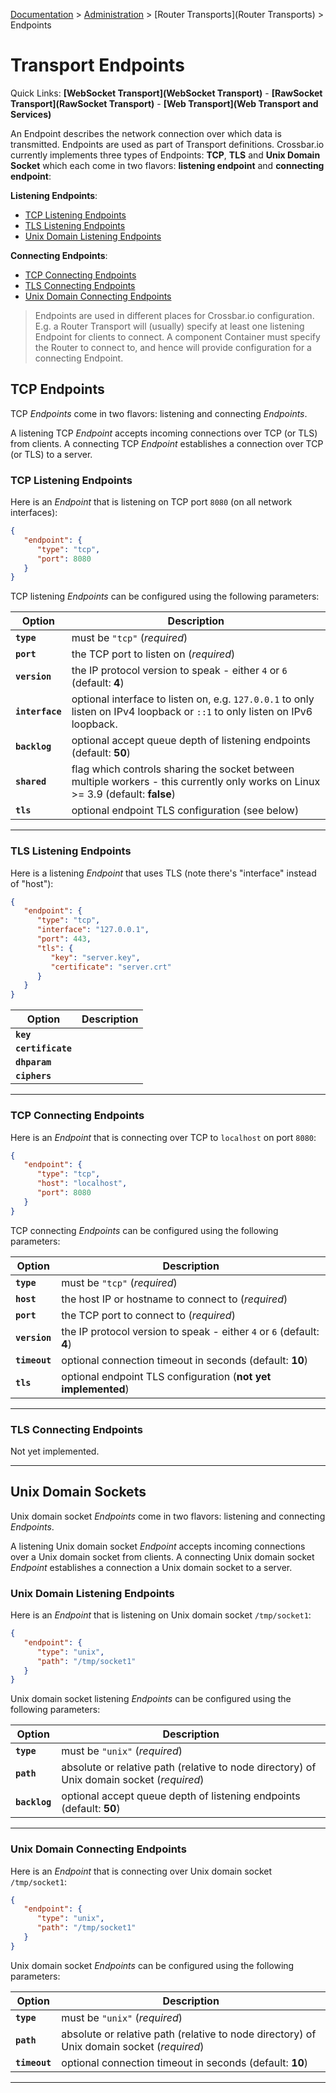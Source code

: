 [Documentation](.) > [Administration](Administration) > [Router Transports](Router Transports) > Endpoints

# Transport Endpoints

Quick Links: **[WebSocket Transport](WebSocket Transport)** - **[RawSocket Transport](RawSocket Transport)** - **[Web Transport](Web Transport and Services)**

An Endpoint describes the network connection over which data is transmitted. Endpoints are used as part of Transport definitions. Crossbar.io currently implements three types of Endpoints: **TCP**, **TLS** and **Unix Domain Socket** which each come in two flavors: **listening endpoint** and **connecting endpoint**:

**Listening Endpoints**:

* [TCP Listening Endpoints](#tcp-listening-endpoints)
* [TLS Listening Endpoints](#tls-listening-endpoints)
* [Unix Domain Listening Endpoints](#unix-domain-listening-endpoints)

**Connecting Endpoints**:

* [TCP Connecting Endpoints](#tcp-connecting-endpoints)
* [TLS Connecting Endpoints](#tls-connecting-endpoints)
* [Unix Domain Connecting Endpoints](#unix-domain-connecting-endpoints)

> Endpoints are used in different places for Crossbar.io configuration. E.g. a Router Transport will (usually) specify at least one listening Endpoint for clients to connect. A component Container must specify the Router to connect to, and hence will provide configuration for a connecting Endpoint.

## TCP Endpoints

TCP *Endpoints* come in two flavors: listening and connecting *Endpoints*.

A listening TCP *Endpoint* accepts incoming connections over TCP (or TLS) from clients. A connecting TCP *Endpoint* establishes a connection over TCP (or TLS) to a server.

### TCP Listening Endpoints

Here is an *Endpoint* that is listening on TCP port `8080` (on all network interfaces):

```json
{
   "endpoint": {
      "type": "tcp",
      "port": 8080
   }
}
```

TCP listening *Endpoints* can be configured using the following parameters:

Option | Description
-----|------
**`type`** | must be `"tcp"` (*required*)
**`port`** | the TCP port to listen on (*required*)
**`version`** | the IP protocol version to speak - either `4` or `6` (default: **4**)
**`interface`** | optional interface to listen on, e.g. `127.0.0.1` to only listen on IPv4 loopback or `::1` to only listen on IPv6 loopback.
**`backlog`** | optional accept queue depth of listening endpoints (default: **50**)
**`shared`** | flag which controls sharing the socket between multiple workers - this currently only works on Linux >= 3.9 (default: **false**)
**`tls`** | optional endpoint TLS configuration (see below)

---

### TLS Listening Endpoints

Here is a listening *Endpoint* that uses TLS (note there's "interface" instead of "host"):

```json
{
   "endpoint": {
      "type": "tcp",
      "interface": "127.0.0.1",
      "port": 443,
      "tls": {
         "key": "server.key",
         "certificate": "server.crt"
      }
   }
}
```

Option | Description
---|---
**`key`** |
**`certificate`** |
**`dhparam`** |
**`ciphers`** |

---

### TCP Connecting Endpoints

Here is an *Endpoint* that is connecting over TCP to `localhost` on port `8080`:

```json
{
   "endpoint": {
      "type": "tcp",
      "host": "localhost",
      "port": 8080
   }
}
```

TCP connecting *Endpoints* can be configured using the following parameters:

Option | Description
-----|------
**`type`** | must be `"tcp"` (*required*)
**`host`** | the host IP or hostname to connect to (*required*)
**`port`** | the TCP port to connect to (*required*)
**`version`** | the IP protocol version to speak - either `4` or `6` (default: **4**)
**`timeout`** | optional connection timeout in seconds (default: **10**)
**`tls`** | optional endpoint TLS configuration (**not yet implemented**)

---

### TLS Connecting Endpoints

Not yet implemented.

---

## Unix Domain Sockets

Unix domain socket *Endpoints* come in two flavors: listening and connecting *Endpoints*.

A listening Unix domain socket *Endpoint* accepts incoming connections over a Unix domain socket from clients. A connecting Unix domain socket *Endpoint* establishes a connection a Unix domain socket to a server.

### Unix Domain Listening Endpoints

Here is an *Endpoint* that is listening on Unix domain socket `/tmp/socket1`:

```json
{
   "endpoint": {
      "type": "unix",
      "path": "/tmp/socket1"
   }
}
```

Unix domain socket listening *Endpoints* can be configured using the following parameters:

Option | Description
-----|------
**`type`** | must be `"unix"` (*required*)
**`path`** | absolute or relative path (relative to node directory) of Unix domain socket (*required*)
**`backlog`** | optional accept queue depth of listening endpoints (default: **50**)

---

### Unix Domain Connecting Endpoints

Here is an *Endpoint* that is connecting over Unix domain socket `/tmp/socket1`:

```json
{
   "endpoint": {
      "type": "unix",
      "path": "/tmp/socket1"
   }
}
```

Unix domain socket *Endpoints* can be configured using the following parameters:

Option | Description
-----|------
**`type`** | must be `"unix"` (*required*)
**`path`** | absolute or relative path (relative to node directory) of Unix domain socket (*required*)
**`timeout`** | optional connection timeout in seconds (default: **10**)

---
